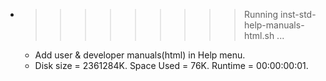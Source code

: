 * >>>>>>>>> Running inst-std-help-manuals-html.sh ...
  * Add user & developer manuals(html) in Help menu.
  * Disk size = 2361284K. Space Used = 76K. Runtime = 00:00:00:01.
